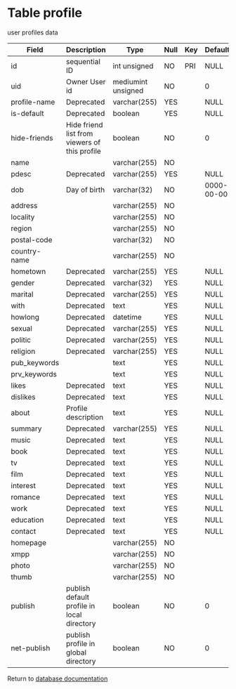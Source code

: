 Table profile
===========
user profiles data

| Field        | Description                                   | Type               | Null | Key | Default    | Extra          |    
| ------------ | --------------------------------------------- | ------------------ | ---- | --- | ---------- | -------------- |    
| id           | sequential ID                                 | int unsigned       | NO   | PRI | NULL       | auto_increment |    
| uid          | Owner User id                                 | mediumint unsigned | NO   |     | 0          |                |    
| profile-name | Deprecated                                    | varchar(255)       | YES  |     | NULL       |                |    
| is-default   | Deprecated                                    | boolean            | YES  |     | NULL       |                |    
| hide-friends | Hide friend list from viewers of this profile | boolean            | NO   |     | 0          |                |    
| name         |                                               | varchar(255)       | NO   |     |            |                |    
| pdesc        | Deprecated                                    | varchar(255)       | YES  |     | NULL       |                |    
| dob          | Day of birth                                  | varchar(32)        | NO   |     | 0000-00-00 |                |    
| address      |                                               | varchar(255)       | NO   |     |            |                |    
| locality     |                                               | varchar(255)       | NO   |     |            |                |    
| region       |                                               | varchar(255)       | NO   |     |            |                |    
| postal-code  |                                               | varchar(32)        | NO   |     |            |                |    
| country-name |                                               | varchar(255)       | NO   |     |            |                |    
| hometown     | Deprecated                                    | varchar(255)       | YES  |     | NULL       |                |    
| gender       | Deprecated                                    | varchar(32)        | YES  |     | NULL       |                |    
| marital      | Deprecated                                    | varchar(255)       | YES  |     | NULL       |                |    
| with         | Deprecated                                    | text               | YES  |     | NULL       |                |    
| howlong      | Deprecated                                    | datetime           | YES  |     | NULL       |                |    
| sexual       | Deprecated                                    | varchar(255)       | YES  |     | NULL       |                |    
| politic      | Deprecated                                    | varchar(255)       | YES  |     | NULL       |                |    
| religion     | Deprecated                                    | varchar(255)       | YES  |     | NULL       |                |    
| pub_keywords |                                               | text               | YES  |     | NULL       |                |    
| prv_keywords |                                               | text               | YES  |     | NULL       |                |    
| likes        | Deprecated                                    | text               | YES  |     | NULL       |                |    
| dislikes     | Deprecated                                    | text               | YES  |     | NULL       |                |    
| about        | Profile description                           | text               | YES  |     | NULL       |                |    
| summary      | Deprecated                                    | varchar(255)       | YES  |     | NULL       |                |    
| music        | Deprecated                                    | text               | YES  |     | NULL       |                |    
| book         | Deprecated                                    | text               | YES  |     | NULL       |                |    
| tv           | Deprecated                                    | text               | YES  |     | NULL       |                |    
| film         | Deprecated                                    | text               | YES  |     | NULL       |                |    
| interest     | Deprecated                                    | text               | YES  |     | NULL       |                |    
| romance      | Deprecated                                    | text               | YES  |     | NULL       |                |    
| work         | Deprecated                                    | text               | YES  |     | NULL       |                |    
| education    | Deprecated                                    | text               | YES  |     | NULL       |                |    
| contact      | Deprecated                                    | text               | YES  |     | NULL       |                |    
| homepage     |                                               | varchar(255)       | NO   |     |            |                |    
| xmpp         |                                               | varchar(255)       | NO   |     |            |                |    
| photo        |                                               | varchar(255)       | NO   |     |            |                |    
| thumb        |                                               | varchar(255)       | NO   |     |            |                |    
| publish      | publish default profile in local directory    | boolean            | NO   |     | 0          |                |    
| net-publish  | publish profile in global directory           | boolean            | NO   |     | 0          |                |    

Return to [database documentation](help/database)

